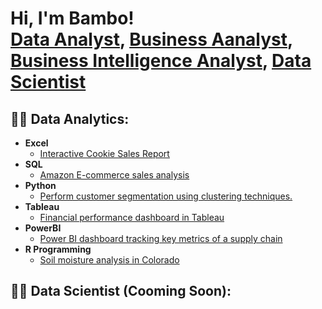 <h1>Hi, I'm Bambo! <br/><a href="https://github.com/packagedata">Data Analyst</a>, <a href="https://github.com/packagedata">Business Aanalyst</a>, <a href="https://github.com/packagedata">Business Intelligence Analyst</a>, <a href="https://www.linkedin.com/in/olabambooladipo/">Data Scientist</a></h1>

<h2>👨‍💻 Data Analytics:</h2>

- <b>Excel</b>
  - [Interactive Cookie Sales Report](https://github.com/packagedata/Excel-Projects/blob/main/Excel%20Interactive%20Dashboard%20for%20porfolio.xlsx)
- <b>SQL</b>
  - [Amazon E-commerce sales analysis](https://github.com/packagedata/Amazon-E-commerce-sales-analysis--SQL-Data-Analyst.git)
- <b>Python</b>
  - [Perform customer segmentation using clustering techniques.](https://github.com/packagedata/Customer-Segmentation-using-K-Means-Clustering-python---Data-Analyst-.git)
- <b>Tableau</b>
  - [Financial performance dashboard in Tableau](https://github.com/packagedata/financial-performance-dashboard-in-Tableau-Data-Analyst.git)
- <b>PowerBI</b>
  - [Power BI dashboard tracking key metrics of a supply chain](https://github.com/packagedata/Power-BI-dashboard-tracking-key-metrics-of-a-supply-chain-Power-BI-Project.git)
- <b>R Programming</b>
  - [Soil moisture analysis in Colorado](https://github.com/packagedata/Soil-moisture-analysis-in-Colorado--R-programming-Data-Analyst.git)
 
<h2>👨‍💻 Data Scientist (Cooming Soon):</h2>
 


